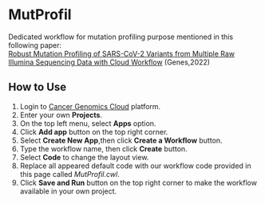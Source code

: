 # MutProfil
Dedicated workflow for mutation profiling purpose mentioned in this following paper:\
[Robust Mutation Profiling of SARS-CoV-2 Variants from Multiple Raw Illumina Sequencing Data with Cloud Workflow](https://www.mdpi.com/1586716) (Genes,2022)
## How to Use
1. Login to [Cancer Genomics Cloud](https://cgc-accounts.sbgenomics.com/auth/login) platform.
2. Enter your own **Projects**.
3. On the top left menu, select **Apps** option.
4. Click **Add app** button on the top right corner.
5. Select **Create New App**,then click **Create a Workflow** button.
6. Type the workflow name, then click **Create** button.
7. Select **Code** to change the layout view.
8. Replace all appeared default code with our workflow code provided in this page called *MutProfil.cwl*.
9. Click **Save and Run** button on the top right corner to make the workflow available in your own project.

